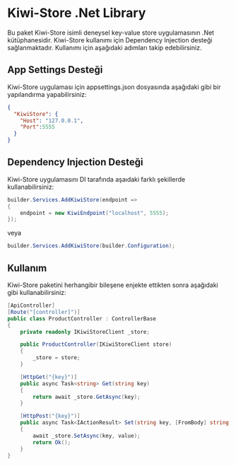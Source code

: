 ﻿# Kiwi-Store .Net Library

Bu paket Kiwi-Store isimli deneysel key-value store uygulamasının .Net kütüphanesidir. Kiwi-Store kullanımı için Dependency Injection desteği sağlanmaktadır. Kullanımı için aşağıdaki adımları takip edebilirsiniz.

## App Settings Desteği

Kiwi-Store uygulaması için appsettings.json dosyasında aşağıdaki gibi bir yapılandırma yapabilirsiniz:

```json
{
  "KiwiStore": {
	"Host": "127.0.0.1",
	"Port":5555
  }
}
```

## Dependency Injection Desteği

Kiwi-Store uygulamasını DI tarafında aşaıdaki farklı şekillerde kullanabilirsiniz:
```csharp
builder.Services.AddKiwiStore(endpoint =>
{
    endpoint = new KiwiEndpoint("localhost", 5555);
});
```

veya

```csharp
builder.Services.AddKiwiStore(builder.Configuration);
```

## Kullanım

Kiwi-Store paketini herhangibir bileşene enjekte ettikten sonra aşağıdaki gibi kullanabilirsiniz:
```csharp
[ApiController]
[Route("[controller]")]
public class ProductController : ControllerBase
{
    private readonly IKiwiStoreClient _store;

    public ProductController(IKiwiStoreClient store)
    {
        _store = store;
    }

    [HttpGet("{key}")]
    public async Task<string> Get(string key)
    {
        return await _store.GetAsync(key);
    }

    [HttpPost("{key}")]
    public async Task<IActionResult> Set(string key, [FromBody] string value)
    {
        await _store.SetAsync(key, value);
        return Ok();
    }
}
```